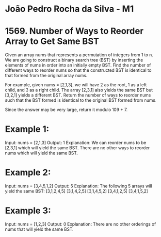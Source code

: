 # João Pedro Rocha da Silva - M1

# 1569. Number of Ways to Reorder Array to Get Same BST

Given an array nums that represents a permutation of integers from 1 to n. We are going to construct a binary search tree (BST) by inserting the elements of nums in order into an initially empty BST. Find the number of different ways to reorder nums so that the constructed BST is identical to that formed from the original array nums.

For example, given nums = [2,1,3], we will have 2 as the root, 1 as a left child, and 3 as a right child. The array [2,3,1] also yields the same BST but [3,2,1] yields a different BST.
Return the number of ways to reorder nums such that the BST formed is identical to the original BST formed from nums.

Since the answer may be very large, return it modulo 109 + 7.

# Example 1:

Input: nums = [2,1,3]
Output: 1
Explanation: We can reorder nums to be [2,3,1] which will yield the same BST. There are no other ways to reorder nums which will yield the same BST.

# Example 2:

Input: nums = [3,4,5,1,2]
Output: 5
Explanation: The following 5 arrays will yield the same BST: 
[3,1,2,4,5]
[3,1,4,2,5]
[3,1,4,5,2]
[3,4,1,2,5]
[3,4,1,5,2]

# Example 3:

Input: nums = [1,2,3]
Output: 0
Explanation: There are no other orderings of nums that will yield the same BST.